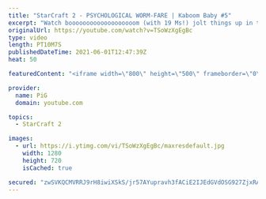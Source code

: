 ```yaml
---
title: "StarCraft 2 - PSYCHOLOGICAL WORM-FARE | Kaboom Baby #5"
excerpt: "Watch booooooooooooooooooom (with 19 Ms!) jolt things up in this Protoss versus Zerg StarCraft 2 match.  Check out her twitch: https://www.twitch.tv/booooooooooooooooooom/ -- Want more? Help support me! https://www.patreon.com/PiGSC2 Watch live at https://www.twitch.tv/x5_pig Linktree: https://linktr.ee/PiGStarcraft"
originalUrl: https://youtube.com/watch?v=TSoWzXgEgBc
type: video
length: PT10M7S
publishedDateTime: 2021-06-01T12:47:39Z
heat: 50

featuredContent: "<iframe width=\"800\" height=\"500\" frameborder=\"0\" src=\"https://www.youtube.com/embed/TSoWzXgEgBc\" allow=\"accelerometer; autoplay; encrypted-media; gyroscope; picture-in-picture\" allowfullscreen></iframe>"

provider:
  name: PiG
  domain: youtube.com

topics:
  - StarCraft 2

images:
  - url: https://i.ytimg.com/vi/TSoWzXgEgBc/maxresdefault.jpg
    width: 1280
    height: 720
    isCached: true

secured: "zwSVKQCMVRRJ9rH8iwiXSkS/jr57AYupravh3fACiE2IJEdGVdOSG927ZjxRAtAmVUS5VfLhcxiYQ7YSQV0LJBJxDogjOvp0D2VnQtL6KE7CXewaBK6Mzf1RfnbhlNG7eb1zaQNL9Hcdjm33a5Hf+JxZWML5ykZaw4JXDcud2zYYJQDF06tXNuf+pT+/38RX7fNtv9rl6MmwuqdqesLrEasBflOXO0HZPOGwfo88dKeAMAQmFzMVmGimbbHZ3pTokv2bnyEonOOBkYl63G95vb4mgUktcK650E6WEYEbgSMO5wFQEwrV2FHFX+S5Mhf0V6ACurkt7cFMDQmIY4XwBDe+E29iOw9Px5XpuiEETjD0Mpgw9tlc6AZ4MVSc4NpKwQATcCYwTGVNi7Lcr+07ugnVav0KMqvIEgmnZiCdj+4=;8IqTe9Hgbj7XJPeP5LO7Qw=="
---
```


